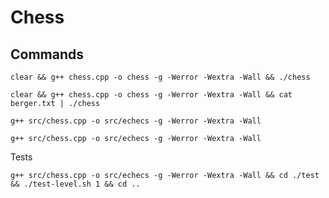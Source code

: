 # Chess

## Commands

```
clear && g++ chess.cpp -o chess -g -Werror -Wextra -Wall && ./chess
```

```
clear && g++ chess.cpp -o chess -g -Werror -Wextra -Wall && cat berger.txt | ./chess
```

```	
g++ src/chess.cpp -o src/echecs -g -Werror -Wextra -Wall
```

```	
g++ src/chess.cpp -o src/echecs -g -Werror -Wextra -Wall 
```

Tests
```	
g++ src/chess.cpp -o src/echecs -g -Werror -Wextra -Wall && cd ./test && ./test-level.sh 1 && cd ..
```
